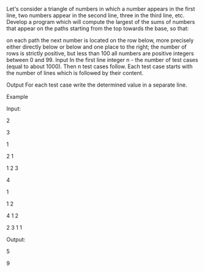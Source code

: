 Let's consider a triangle of numbers in which a number appears in the first line, two numbers appear in the second line, three in the third line, etc. Develop a program which will compute the largest of the sums of numbers that appear on the paths starting from the top towards the base, so that:

on each path the next number is located on the row below, more precisely either directly below or below and one place to the right;
the number of rows is strictly positive, but less than 100
all numbers are positive integers between 0 and 99.
Input
In the first line integer n - the number of test cases (equal to about 1000). Then n test cases follow. Each test case starts with the number of lines which is followed by their content.

Output
For each test case write the determined value in a separate line.

Example

Input:

2

3

1

2 1

1 2 3

4 

1 

1 2 

4 1 2

2 3 1 1 

Output:

5

9
